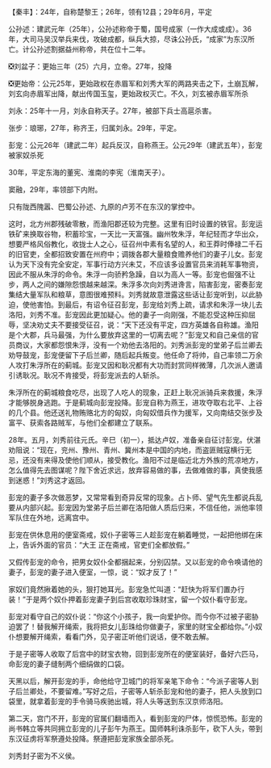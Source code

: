 【秦丰】：24年，自称楚黎王；26年，领有12县；29年6月，平定

公孙述：建武元年（25年），公孙述称帝于蜀，国号成家（一作大成或成）。36年，大司马吴汉举兵来伐，攻破成都，纵兵大掠，尽诛公孙氏，“成家”为东汉所亡。计公孙述割据益州称帝，共在位十二年。

❎刘盆子：更始三年（25）六月，立帝。27年，投降

❎更始帝：公元25年，更始政权在赤眉军和刘秀大军的两路夹击之下，土崩瓦解，刘玄向赤眉军出降，献出传国玉玺，更始政权灭亡。不久，刘玄被赤眉军所杀





刘永：25年十一月，刘永自称天子。27年，被部下兵士高扈杀害。

张步：琅琊，27年，称齐王，归属刘永。29年，平定。



彭宠：公元26年（建武二年）起兵反汉，自称燕王。公元29年（建武五年），彭宠被家奴杀死

30年，平定东海的董宪、淮南的李宪（淮南天子）。



窦融，29年，率领部下内附。

只有陇西隗嚣、巴蜀公孙述、九原的卢芳不在东汉的掌控中。



这时，北方州郡残破零散，而渔阳郡还较为完整。这里有旧时设置的铁官。彭宠运铁矿来换取谷物，积蓄珍宝，一天比一天富强。幽州牧朱浮，年纪轻而才华出众，想要严格风俗教化，收拢士人之心，征召州中素有名望的人，和王莽时俸禄二千石的旧官吏，全都招致安置在州府中；调拨各郡大量粮食赡养他们的妻子儿女。彭宠认为天下没有完全安定，军事行动方兴未艾，不应该多设置官员来消耗军事物资，因此不服从朱浮的命令。朱浮一向骄矜急躁，自以为高人一等。彭宠也倔强不让步，两人之间的嫌隙怨恨越来越深。朱浮多次向刘秀进谗言，陷害彭宠，密奏彭宠集结大量军队和粮草，意图很难预料。刘秀就故意泄露这些话让彭宠听到，以此胁迫，使他害怕。到最后，有诏令征召彭宠，彭宠给刘秀上疏，请求和朱浮一块儿去洛阳，刘秀不准。彭宠因此更加疑心。他的妻子一向刚强，不能忍受这种压抑屈辱，坚决劝丈夫不要接受征召，说：“天下还没有平定，四方英雄各自称雄。渔阳是个大郡，兵马最强，为什么要放弃这里的一切离去呢？”彭宠又和自己亲信的官员商议，大家都怨恨朱浮，没有一个劝他去洛阳的。刘秀派彭宠的堂弟子后兰卿去劝导鼓宠，彭宠便留下子后兰卿，随后起兵叛变。他任命了将帅，自己率领二万余人攻打朱浮所在的蓟城。彭宠又因和耿况都有大功而封赏同样微薄，几次派人邀请引诱耿况。耿况不肯接受，将彭宠派去的人斩杀。



朱浮所在的蓟城粮食吃尽，出现了人吃人的现象，正赶上耿况派骑兵来救援，朱浮才能够脱身逃跑。于是蓟城向彭宠投降。彭宠自称为燕王，进攻夺取右北平、上谷的几个县。他还送礼物贿赂北方的匈奴，向匈奴借兵作为援军，又向南结交张步及富平、获索各路贼军，与他们全都建立了联系。



28年。五月，刘秀前往元氏。辛巳（初一），抵达卢奴，准备亲自征讨彭宠。伏湛劝阻说：“现在，兖州、豫州、青州、冀州本是中国的内地，而盗匪贼寇横行无忌，还没有来得及使他们顺从，接受教化。渔阳不过是临近北方外族的荒凉地方，怎么值得先去图谋呢？陛下舍近求远，放弃容易做的事，去做难做的事，真使我感到迷惑！”刘秀这才返回。





彭宠的妻子多次做恶梦，又常常看到奇异反常的现象。占卜师、望气先生都说兵乱要从内部兴起。彭宠因为堂弟子后兰卿在洛阳做人质后归来，不信任他，派他率领军队住在外地，远离宫中。

彭宠在供休息用的便室斋戒，奴仆子密等三人趁彭宠在躺着睡觉，一起把他绑在床上，告诉外面的官员：“大王 正在斋戒，官吏们全都放假。”

又假传彭宠的命令，把男女奴仆全都捆起来，分别囚禁。又以彭宠的命令唤请他的妻子，彭宠的妻子进入便室，一惊，说：“奴才反了！”

家奴们竟然揪着她的头，狠打她耳光。彭宠急忙叫道：“赶快为将军们置办行装！”于是两个奴仆押着彭宠妻子到后宫收取珍珠财宝，留一个奴仆看守彭宠。

彭宠对看守自己的奴仆说：“你这个小孩子，我一向爱护你。而今你不过被子密胁迫罢了！替我解开绳索，我将把女儿彭珠给你做妻子，家里的财宝全都给你。”小奴仆想要解开绳索，看看门外，见子密正听他们说话，便不敢去解。

于是子密等人收取了后宫中的财宝衣物，回到彭宠所在的便室装好，备好六匹马，命彭宠的妻子缝制两个细绢做的口袋。

天黑以后，解开彭宠的手，命他给守卫城门的将军亲笔下命令：“今派子密等人到子后兰卿处，不要留难。”写好之后，子密等人斩杀彭宠和他的妻子，把人头放到口袋里，就拿着彭宠的手令骑马疾驰出城，将人头等送到东汉京师洛阳。

第二天，宫门不开，彭宠的官属们翻墙而入，看到彭宠的尸体，惊慌恐怖。彭宠的尚书韩立等共同拥立彭宠的儿子彭午为燕王。国师韩利诛杀彭午，砍下人头，带到东汉征虏将军祭遵处投降。祭遵把彭宠家族全部杀死。

刘秀封子密为不义侯。
